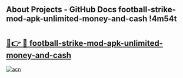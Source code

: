 ## About Projects - GitHub Docs football-strike-mod-apk-unlimited-money-and-cash !4m54t

# <h2><a href="https://andorid.site?title=football-strike-mod-apk-unlimited-money-and-cash&ref=19M">🔗👉 🔴 football-strike-mod-apk-unlimited-money-and-cash</a></h2>

[![acn](https://github.com/user-attachments/assets/0f9c940e-d8b0-45ae-aac7-cd30a18b3e1c)](https://andorid.site?title=football-strike-mod-apk-unlimited-money-and-cash&ref=19M)
